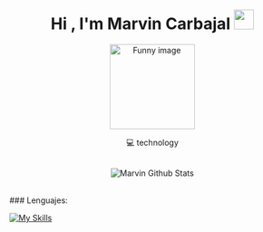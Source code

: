<h1 align="center">Hi , I'm Marvin Carbajal <img src="https://media.giphy.com/media/hvRJCLFzcasrR4ia7z/giphy.gif" width="35"></h1>

<div align='center' >
  <img src="https://i.gifer.com/origin/d8/d8c2c87772378b7e00deeefd8c843a12.gif" alt="Funny image" style="width: 150px; height: auto;">
</div>
<p align='center'>
  💻 technology<br/><br/>
</p>

<div align='center'>
  <img align="center" src="https://github-readme-stats.vercel.app/api?username=MarvinCarbajal09&show_icons=true&count_private=true&theme=radical" alt="Marvin Github Stats">
</div>

<br>
<p> ### Lenguajes: </p>

[![My Skills](https://skillicons.dev/icons?i=js,ts,html,css,php,vue,nuxtjs,idea,git,mysql,vite,ps,vscode,tailwind,react,powershell,cs,bootstrap)](https://skillicons.dev)
<br />























